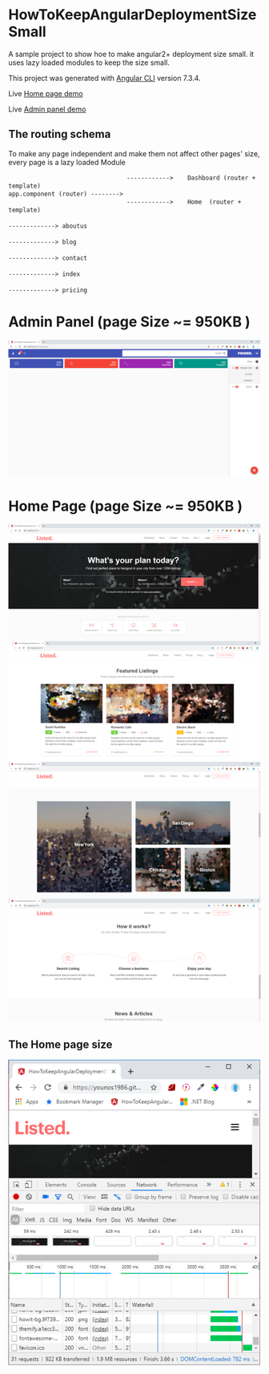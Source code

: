 # HowToKeepAngularDeploymentSizeSmall

A sample project to show hoe to make angular2+ deployment size small. it uses lazy loaded modules to keep the size small.

This project was generated with [Angular CLI](https://github.com/angular/angular-cli) version 7.3.4.

Live <a target='_blank' href='https://younos1986.github.io/HowToKeepAngularDeploymentSizeSmall/#'> Home page demo </a> 

Live <a target='_blank' href='https://younos1986.github.io/HowToKeepAngularDeploymentSizeSmall/#/dashboard'> Admin panel demo </a> 



## The routing schema 

To make any page independent and make them not affect other pages' size, every page is a lazy loaded Module

```
                                 ------------>    Dashboard (router + template)
app.component (router) -------->
                                 ------------>    Home  (router + template)
                                                                              -------------> aboutus
                                                                              -------------> blog
                                                                              -------------> contact
                                                                              -------------> index
                                                                              -------------> pricing
```                                                    


# Admin Panel  (page Size ~= 950KB )

<img  src='https://raw.githubusercontent.com/younos1986/HowToKeepAngularDeploymentSizeSmall/master/doc/dashboard.png' />




# Home Page (page Size ~= 950KB )

<img  src='https://raw.githubusercontent.com/younos1986/HowToKeepAngularDeploymentSizeSmall/master/doc/homepage.png' />


## The Home page size

<img src='https://raw.githubusercontent.com/younos1986/HowToKeepAngularDeploymentSizeSmall/master/doc/inspected_hompage.png'/>

